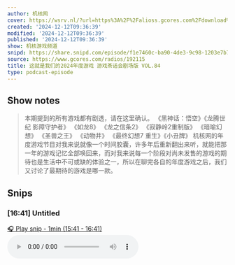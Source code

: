 ```yaml
---
author: 机核网
cover: https://wsrv.nl/?url=https%3A%2F%2Falioss.gcores.com%2Fdownload%2Fpodcast%2Fgadio.png%3Fv%3D1&w=200&h=200
created: '2024-12-12T09:36:39'
modified: '2024-12-12T09:36:39'
published: '2024-12-12T09:36:39'
show: 机核游戏频道
snipd: https://share.snipd.com/episode/f1e7460c-ba90-4de3-9c98-1203e7b7f354
source: https://www.gcores.com/radios/192115
title: 这就是我们的2024年度游戏 游戏茶话会剧场版 VOL.84
type: podcast-episode
---
```



## Show notes
> 本期提到的所有游戏都有剧透，请在这里确认。
> 《黑神话：悟空》《龙腾世纪 影障守护者》 《如龙8》 《龙之信条2》 《寂静岭2重制版》  《暗喻幻想》 《圣兽之王》 《动物井》 《最终幻想7 重生》《小丑牌》
> 机核网的年度游戏节目对我来说就像一个时间胶囊，许多年后重新翻出来听，就能把那一年的游戏记忆全部唤回来，而对我来说每一个阶段对尚未发售的游戏的期待也是生活中不可或缺的体验之一，所以在聊完各自的年度游戏之后，我们又讨论了最期待的游戏是哪一款。

## Snips
### [16:41] Untitled
[🎧 Play snip - 1min️ (15:41 - 16:41)](https://share.snipd.com/snip/b720264c-aaf6-44e7-b62f-d80f645d6478)
<audio controls> <source src="http://alioss.gcores.com/uploads/audio/30aae143-98f4-4466-ba26-7b8e6a38c9cc.mp3#t=15:41,16:41"> </audio>
